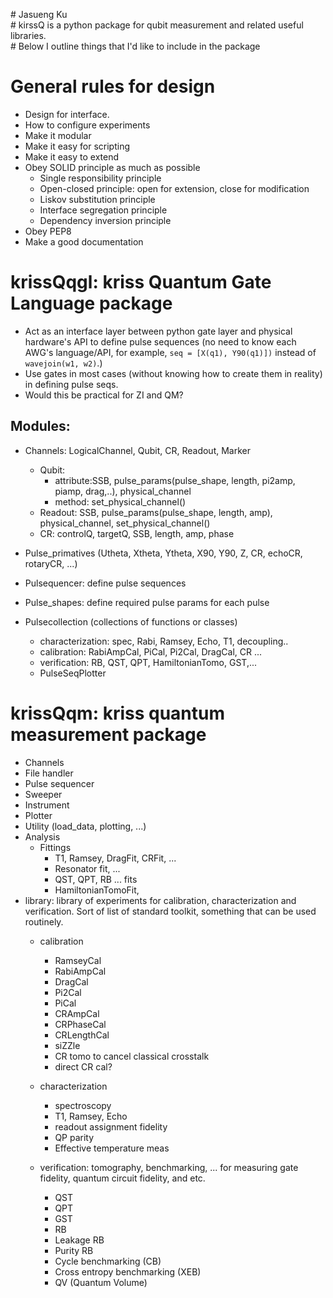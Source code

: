 \# Jasueng Ku  
\# kirssQ is a python package for qubit measurement and related useful libraries.  
\# Below I outline things that I'd like to include in the package

# General rules for design 
- Design for interface.
- How to configure experiments
- Make it modular
- Make it easy for scripting
- Make it easy to extend
- Obey SOLID principle as much as possible
    - Single responsibility principle
    - Open-closed principle: open for  extension, close for modification
    - Liskov substitution principle
    - Interface segregation principle
    - Dependency inversion principle
 - Obey PEP8
 - Make a good documentation
 
# krissQqgl: kriss Quantum Gate Language package
- Act as an interface layer between python gate layer and physical hardware's API to define pulse sequences
     (no need to know each AWG's language/API, for example, `seq = [X(q1), Y90(q1)])` instead of `wavejoin(w1, w2)`.)
- Use gates in most cases (without knowing how to create them in reality) in defining pulse seqs.
- Would this be practical for ZI and QM?

## Modules:
- Channels: LogicalChannel, Qubit, CR, Readout, Marker
  - Qubit:
    - attribute:SSB, pulse_params(pulse_shape, length, pi2amp, piamp, drag,..), physical_channel
    - method: set_physical_channel()
  - Readout: SSB, pulse_params(pulse_shape, length, amp), physical_channel, set_physical_channel()
  - CR: controlQ, targetQ, SSB, length, amp, phase

- Pulse_primatives (Utheta, Xtheta, Ytheta, X90, Y90, Z, CR, echoCR, rotaryCR, ...)
- Pulsequencer: define pulse sequences
- Pulse_shapes: define required pulse params for each pulse
- Pulsecollection (collections of functions or classes) 
    - characterization: spec, Rabi, Ramsey, Echo, T1, decoupling..
    - calibration: RabiAmpCal, PiCal, Pi2Cal, DragCal, CR ... 
    - verification: RB, QST, QPT, HamiltonianTomo, GST,...
    - PulseSeqPlotter

# krissQqm: kriss quantum measurement package 
- Channels
- File handler
- Pulse sequencer
- Sweeper
- Instrument
- Plotter
- Utility (load_data, plotting, ...)
- Analysis
    - Fittings
        - T1, Ramsey, DragFit, CRFit, ...
        - Resonator fit, ...
        - QST, QPT, RB ... fits
        - HamiltonianTomoFit, 
 - library: library of experiments for calibration, characterization and verification. Sort of list of standard toolkit, something that can be used routinely.
    - calibration
        - RamseyCal
        - RabiAmpCal
        - DragCal
        - Pi2Cal
        - PiCal
        - CRAmpCal
        - CRPhaseCal
        - CRLengthCal
        - siZZle
        - CR tomo to cancel classical crosstalk
        - direct CR cal?

    - characterization
        - spectroscopy
        - T1, Ramsey, Echo
        - readout assignment fidelity
        - QP parity
        - Effective temperature meas
    
    - verification: tomography, benchmarking, ... for measuring gate fidelity, quantum circuit fidelity, and etc.
        - QST
        - QPT
        - GST
        - RB
        - Leakage RB
        - Purity RB
        - Cycle benchmarking (CB)
        - Cross entropy benchmarking (XEB)    
        - QV (Quantum Volume)

